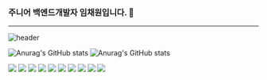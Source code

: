 ### 주니어 백엔드개발자 임채원입니다. 👋

---

![header](https://capsule-render.vercel.app/api?type=Waving)

![Anurag's GitHub stats](https://github-readme-stats.vercel.app/api/top-langs/?username=imchaewon&langs_count=8&theme=dark)
![Anurag's GitHub stats](https://github-readme-stats.vercel.app/api?username=imchaewon&show_icons=true&theme=radical)

<div>
<a href="javascript:"><img src="https://img.shields.io/badge/Java-007396?style=flat&logo=Java&logoColor=fff"/></a>
<a href="javascript:"><img src="https://img.shields.io/badge/Oracle-F80000?style=flat&logo=Oracle&logoColor=fff"/></a>
<a href="javascript:"><img src="https://img.shields.io/badge/HTML5-E34F26?style=flat&logo=HTML5&logoColor=fff"/></a>
<a href="javascript:"><img src="https://img.shields.io/badge/CSS3-1572B6?style=flat&logo=CSS3&logoColor=CC6699"/></a>
<a href="javascript:"><img src="https://img.shields.io/badge/JavaScript-F7DF1E?style=flat&logo=JavaScript&logoColor=blueviolet"/></a>
<a href="javascript:"><img src="https://img.shields.io/badge/jQuery-0769AD?style=flat&logo=jQuery&logoColor=CC6699"/></a>
<a href="javascript:"><img src="https://img.shields.io/badge/Spring-6DB33F?style=flat&logo=Spring&logoColor=orange"/></a>
<a href="javascript:"><img src="https://img.shields.io/badge/SpringBoot-6DB33F?style=flat&logo=Spring Boot&logoColor=FF0000"/></a>
<a href="javascript:"><img src="https://img.shields.io/badge/Docker-6DB33F?style=flat&logo=Docker&logoColor=2496ED"/></a>
<a href="javascript:"><img src="https://img.shields.io/badge/Ubuntu-6DB33F?style=flat&logo=Ubuntu&logoColor=E95420"/></a>
  
  
</div>


<!--
**imchaewon/imchaewon** is a ✨ _special_ ✨ repository because its `README.md` (this file) appears on your GitHub profile.

Here are some ideas to get you started:

- 🔭 I’m currently working on ...
- 🌱 I’m currently learning ...
- 👯 I’m looking to collaborate on ...
- 🤔 I’m looking for help with ...
- 💬 Ask me about ...
- 📫 How to reach me: ...
- 😄 Pronouns: ...
- ⚡ Fun fact: ...
-->


